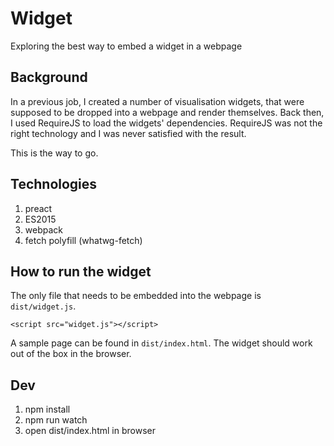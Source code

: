 
Widget
======

Exploring the best way to embed a widget in a webpage

Background
-----------

In a previous job, I created a number of visualisation widgets, that were supposed to be dropped into a webpage and render themselves.
Back then, I used RequireJS to load the widgets' dependencies.
RequireJS was not the right technology and I was never satisfied with the result.

This is the way to go.

Technologies
------------

1. preact
1. ES2015
1. webpack
1. fetch polyfill (whatwg-fetch)

How to run the widget
---------------------

The only file that needs to be embedded into the webpage is `dist/widget.js`.

~~~~
<script src="widget.js"></script>
~~~~

A sample page can be found in `dist/index.html`.
The widget should work out of the box in the browser.




Dev
---

1. npm install
1. npm run watch
1. open dist/index.html in browser

